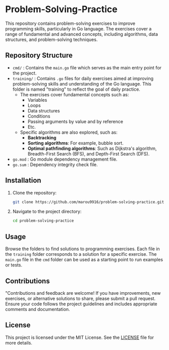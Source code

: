 # Problem-Solving-Practice

This repository contains problem-solving exercises to improve programming skills, particularly in Go language. The exercises cover a range of fundamental and advanced concepts, including algorithms, data structures, and problem-solving techniques.

## Repository Structure

- `cmd/` : Contains the `main.go` file which serves as the main entry point for the project.
- `training/` : Contains `.go` files for daily exercises aimed at improving problem-solving skills and understanding of the Go language. This folder is named "training" to reflect the goal of daily practice.
  - The exercises cover fundamental concepts such as:
    - Variables
    - Loops
    - Data structures
    - Conditions
    - Passing arguments by value and by reference
    - Etc.
  - Specific algorithms are also explored, such as:
    - **Backtracking**
    - **Sorting algorithms**: For example, bubble sort.
    - **Optimal pathfinding algorithms**: Such as Dijkstra's algorithm, Breadth-First Search (BFS), and Depth-First Search (DFS).
- `go.mod` : Go module dependency management file.
- `go.sum` : Dependency integrity check file.

## Installation

1. Clone the repository:
    ```bash
    git clone https://github.com/marou9916/problem-solving-practice.git
    ```
2. Navigate to the project directory:
    ```bash
    cd problem-solving-practice
    ```

## Usage

Browse the folders to find solutions to programming exercises. Each file in the `training` folder corresponds to a solution for a specific exercise. The `main.go` file in the `cmd` folder can be used as a starting point to run examples or tests.

## Contributions

"Contributions and feedback are welcome! If you have improvements, new exercises, or alternative solutions to share, please submit a pull request. Ensure your code follows the project guidelines and includes appropriate comments and documentation.

## License

This project is licensed under the MIT License. See the [LICENSE](LICENSE) file for more details.
